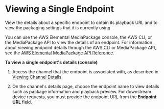 # Viewing a Single Endpoint<a name="endpoints-view-one"></a>

View the details about a specific endpoint to obtain its playback URL and to view the packaging settings that it is currently using\.

You can use the AWS Elemental MediaPackage console, the AWS CLI, or the MediaPackage API to view the details of an endpoint\. For information about viewing endpoint details through the AWS CLI or MediaPackage API, see the [AWS Elemental MediaPackage API Reference](http://docs.aws.amazon.com/mediapackage/latest/apireference/)\.

**To view a single endpoint's details \(console\)**

1. Access the channel that the endpoint is associated with, as described in [Viewing Channel Details](channels-view.md)\.

1. On the channel's details page, choose the endpoint name to view details such as package information and playback preview\. For downstream device requests, you must provide the endpoint URL from the **Endpoint URL** field\.